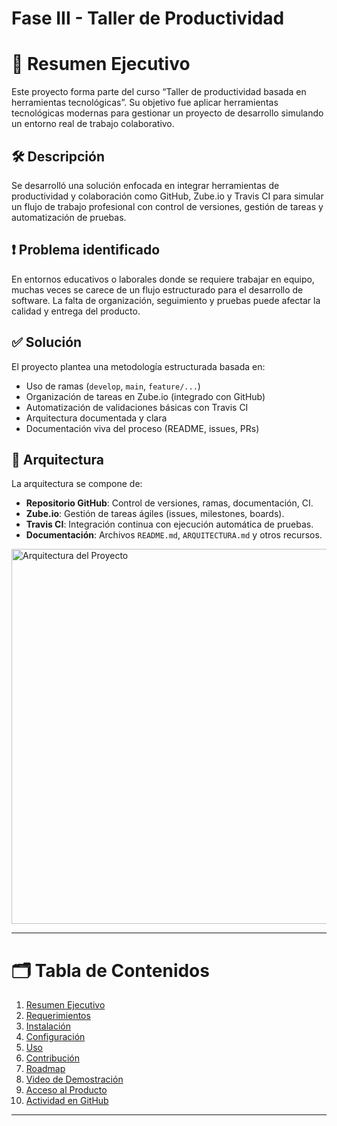 # Fase III - Taller de Productividad
# 📘 Resumen Ejecutivo

Este proyecto forma parte del curso “Taller de productividad basada en herramientas tecnológicas”. Su objetivo fue aplicar herramientas tecnológicas modernas para gestionar un proyecto de desarrollo simulando un entorno real de trabajo colaborativo.

## 🛠️ Descripción

Se desarrolló una solución enfocada en integrar herramientas de productividad y colaboración como GitHub, Zube.io y Travis CI para simular un flujo de trabajo profesional con control de versiones, gestión de tareas y automatización de pruebas.

## ❗ Problema identificado

En entornos educativos o laborales donde se requiere trabajar en equipo, muchas veces se carece de un flujo estructurado para el desarrollo de software. La falta de organización, seguimiento y pruebas puede afectar la calidad y entrega del producto.

## ✅ Solución

El proyecto plantea una metodología estructurada basada en:

- Uso de ramas (`develop`, `main`, `feature/...`)
- Organización de tareas en Zube.io (integrado con GitHub)
- Automatización de validaciones básicas con Travis CI
- Arquitectura documentada y clara
- Documentación viva del proceso (README, issues, PRs)

## 🧱 Arquitectura

La arquitectura se compone de:

- **Repositorio GitHub**: Control de versiones, ramas, documentación, CI.
- **Zube.io**: Gestión de tareas ágiles (issues, milestones, boards).
- **Travis CI**: Integración continua con ejecución automática de pruebas.
- **Documentación**: Archivos `README.md`, `ARQUITECTURA.md` y otros recursos.

<img src="https://raw.githubusercontent.com/Jess-0406/FaseIII-TallerProductividad/main/arquitectura.png" alt="Arquitectura del Proyecto" width="600"/>

---

# 🗂️ Tabla de Contenidos

1. [Resumen Ejecutivo](#resumen-ejecutivo)
2. [Requerimientos](#requerimientos)
3. [Instalación](#instalación)
4. [Configuración](#configuración)
5. [Uso](#uso)
6. [Contribución](#contribución)
7. [Roadmap](#roadmap)
8. [Video de Demostración](#video-de-demostración)
9. [Acceso al Producto](#acceso-al-producto)
10. [Actividad en GitHub](#actividad-en-github)

---
